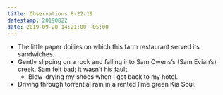 ```yaml
---
title: Observations 8-22-19
datestamp: 20190822
date: 2019-09-20 14:21:00 -05:00
---
```


- The little paper doilies on which this farm restaurant served its sandwiches.
- Gently slipping on a rock and falling into Sam Owens’s (Sam Evian’s) creek. Sam felt bad; it wasn’t his fault.
	- Blow-drying my shoes when I got back to my hotel.
- Driving through torrential rain in a rented lime green Kia Soul.
